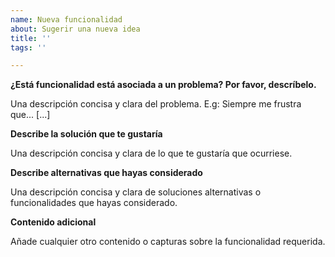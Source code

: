 ```yaml
---
name: Nueva funcionalidad
about: Sugerir una nueva idea
title: ''
tags: ''

---
```


**¿Está funcionalidad está asociada a un problema? Por favor, descríbelo.**

Una descripción concisa y clara del problema. E.g: Siempre me frustra que... [...]

**Describe la solución que te gustaría**

Una descripción concisa y clara de lo que te gustaría que ocurriese.

**Describe alternativas que hayas considerado**

Una descripción concisa y clara de soluciones alternativas o funcionalidades que hayas considerado.

**Contenido adicional**

Añade cualquier otro contenido o capturas sobre la funcionalidad requerida.
